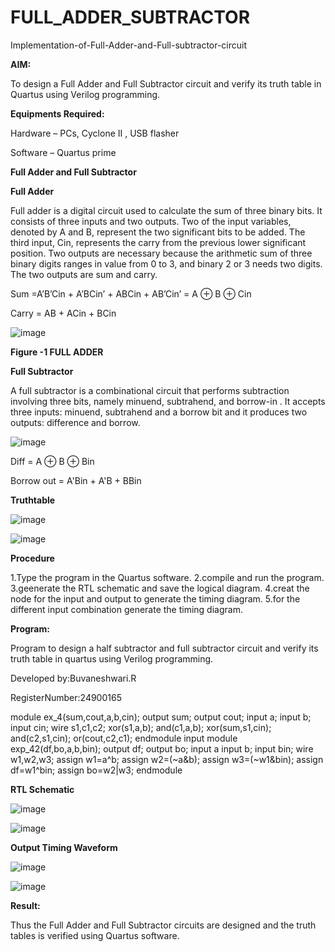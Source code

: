# FULL_ADDER_SUBTRACTOR

Implementation-of-Full-Adder-and-Full-subtractor-circuit

**AIM:**

To design a Full Adder and Full Subtractor circuit and verify its truth table in Quartus using Verilog programming.

**Equipments Required:**

Hardware – PCs, Cyclone II , USB flasher

Software – Quartus prime

**Full Adder and Full Subtractor**

**Full Adder**

Full adder is a digital circuit used to calculate the sum of three binary bits. It consists of three inputs and two outputs. Two of the input variables, denoted by A and B, represent the two significant bits to be added. The third input, Cin, represents the carry from the previous lower significant position. Two outputs are necessary because the arithmetic sum of three binary digits ranges in value from 0 to 3, and binary 2 or 3 needs two digits. The two outputs are sum and carry.

Sum =A’B’Cin + A’BCin’ + ABCin + AB’Cin’ = A ⊕ B ⊕ Cin 

Carry = AB + ACin + BCin

![image](https://github.com/naavaneetha/FULL_ADDER_SUBTRACTOR/assets/154305477/0f30ba51-5ffb-4198-845f-18e054f675e7)

**Figure -1 FULL ADDER**

**Full Subtractor**

A full subtractor is a combinational circuit that performs subtraction involving three bits, namely minuend, subtrahend, and borrow-in . It accepts three inputs: minuend, subtrahend and a borrow bit and it produces two outputs: difference and borrow.

![image](https://github.com/naavaneetha/FULL_ADDER_SUBTRACTOR/assets/154305477/02b24f51-ab51-4304-9ad6-7b81ffc1ead5)

Diff = A ⊕ B ⊕ Bin 

Borrow out = A'Bin + A'B + BBin

**Truthtable**


![image](https://github.com/user-attachments/assets/cbf881c8-38ff-4882-acfb-c76e7f7c3fed)


![image](https://github.com/user-attachments/assets/aa6b420f-9296-432c-b826-0e29eb3a7316)



**Procedure**

1.Type the program in the Quartus software.
2.compile and run the program.
3.geenerate the RTL schematic and save the logical diagram.
4.creat the node for the input and output to generate the timing diagram.
5.for the different input combination generate the timing diagram.

**Program:**

 Program to design a half subtractor and full subtractor circuit and verify its truth table in quartus using Verilog programming.

Developed by:Buvaneshwari.R

RegisterNumber:24900165

module ex_4(sum,cout,a,b,cin);
output sum;
output cout;
input a;
input b;
input cin;
wire s1,c1,c2;
xor(s1,a,b);
and(c1,a,b);
xor(sum,s1,cin);
and(c2,s1,cin);
or(cout,c2,c1);
endmodule
input module exp_42(df,bo,a,b,bin);
output df;
output bo;
input a
input b;
input bin;
wire w1,w2,w3;
assign w1=a^b;
assign w2=(~a&b);
assign w3=(~w1&bin);
assign df=w1^bin;
assign bo=w2|w3;
endmodule


**RTL Schematic**


![image](https://github.com/user-attachments/assets/590cfde6-d1f4-40bd-8a54-1dc5bce0cd09)

![image](https://github.com/user-attachments/assets/55acc94b-ddca-427f-9998-dd7eb76d88a5)



**Output Timing Waveform**


![image](https://github.com/user-attachments/assets/5997c2f6-766e-4524-b5f9-8dffd855931f)


![image](https://github.com/user-attachments/assets/5599891b-3630-4dd7-93ba-ac2936d1cfc7)



**Result:**

Thus the Full Adder and Full Subtractor circuits are designed and the truth tables is verified using Quartus software.



